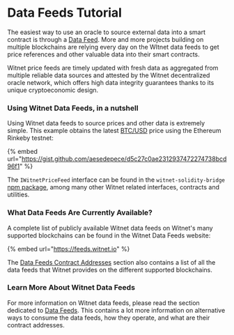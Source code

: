 # Data Feeds Tutorial

The easiest way to use an oracle to source external data into a smart contract is through a [Data Feed](../../smart-contracts/witnet-data-feeds/). More and more projects building on multiple blockchains are relying every day on the WItnet data feeds to get price references and other valuable data into their smart contracts.

Witnet price feeds are timely updated with fresh data as aggregated from multiple reliable data sources and attested by the Witnet decentralized oracle network, which offers high data integrity guarantees thanks to its unique cryptoeconomic design.

### Using Witnet Data Feeds, in a nutshell

Using Witnet data feeds to source prices and other data is extremely simple. This example obtains the latest [BTC/USD](https://feeds.witnet.io/feeds/ethereum-rinkeby\_btc-usd\_6) price using the Ethereum Rinkeby testnet:

{% embed url="https://gist.github.com/aesedepece/d5c27c0ae2312937472274738bcd96f1" %}

The `IWitnetPriceFeed` interface can be found in the `witnet-solidity-bridge` [npm package](https://www.npmjs.com/package/witnet-solidity-bridge), among many other Witnet related interfaces, contracts and utilities.

### What Data Feeds Are Currently Available?

A complete list of publicly available Witnet data feeds on Witnet's many supported blockchains can be found in the Witnet Data Feeds website:

{% embed url="https://feeds.witnet.io" %}

The [Data Feeds Contract Addresses](../../smart-contracts/witnet-data-feeds/contract-addresses/) section also contains a list of all the data feeds that Witnet provides on the different supported blockchains.

### Learn More About Witnet Data Feeds

For more information on Witnet data feeds, please read the section dedicated to [Data Feeds](../../smart-contracts/witnet-data-feeds/). This contains a lot more information on alternative ways to consume the data feeds, how they operate, and what are their contract addresses.
